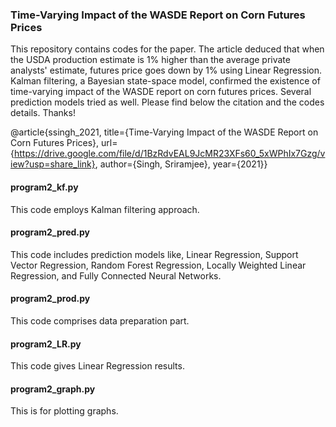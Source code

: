 ### Time-Varying Impact of the WASDE Report on Corn Futures Prices

This repository contains codes for the paper. The article deduced that when the USDA production estimate is 1% higher than the average private analysts' estimate, futures price goes down by 1% using Linear Regression. Kalman filtering, a Bayesian state-space model, confirmed the existence of time-varying impact of the WASDE report on corn futures prices. Several prediction models tried as well. Please find below the citation and the codes details. Thanks!


@article{ssingh_2021, title={Time-Varying Impact of the WASDE Report on Corn Futures Prices}, url={https://drive.google.com/file/d/1BzRdvEAL9JcMR23XFs60_5xWPhIx7Gzg/view?usp=share_link}, author={Singh, Sriramjee}, year={2021}}


#### program2_kf.py

This code employs Kalman filtering approach. 


#### program2_pred.py

This code includes prediction models like, Linear Regression, Support Vector Regression, Random Forest Regression, Locally Weighted Linear Regression, and Fully Connected Neural Networks.


#### program2_prod.py

This code comprises data preparation part.


#### program2_LR.py

This code gives Linear Regression results.


#### program2_graph.py

This is for plotting graphs.

